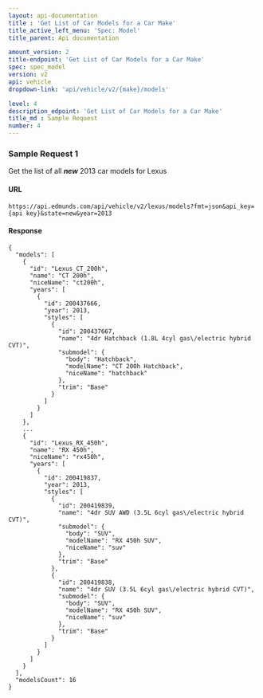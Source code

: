 ```yaml
---
layout: api-documentation
title : 'Get List of Car Models for a Car Make'
title_active_left_menu: 'Spec: Model'
title_parent: Api documentation

amount_version: 2
title-endpoint: 'Get List of Car Models for a Car Make'
spec: spec_model
version: v2
api: vehicle
dropdown-link: 'api/vehicle/v2/{make}/models'

level: 4
description_edpoint: 'Get List of Car Models for a Car Make'
title_md : Sample Request
number: 4
---
```


### Sample Request 1

Get the list of all ***new*** 2013 car models for Lexus

#### URL

	https://api.edmunds.com/api/vehicle/v2/lexus/models?fmt=json&api_key={api key}&state=new&year=2013
	
#### Response

	{
	  "models": [
	    {
	      "id": "Lexus_CT_200h",
	      "name": "CT 200h",
	      "niceName": "ct200h",
	      "years": [
	        {
	          "id": 200437666,
	          "year": 2013,
	          "styles": [
	            {
	              "id": 200437667,
	              "name": "4dr Hatchback (1.8L 4cyl gas\/electric hybrid CVT)",
	              "submodel": {
	                "body": "Hatchback",
	                "modelName": "CT 200h Hatchback",
	                "niceName": "hatchback"
	              },
	              "trim": "Base"
	            }
	          ]
	        }
	      ]
	    },
	    ...
	    {
	      "id": "Lexus_RX_450h",
	      "name": "RX 450h",
	      "niceName": "rx450h",
	      "years": [
	        {
	          "id": 200419837,
	          "year": 2013,
	          "styles": [
	            {
	              "id": 200419839,
	              "name": "4dr SUV AWD (3.5L 6cyl gas\/electric hybrid CVT)",
	              "submodel": {
	                "body": "SUV",
	                "modelName": "RX 450h SUV",
	                "niceName": "suv"
	              },
	              "trim": "Base"
	            },
	            {
	              "id": 200419838,
	              "name": "4dr SUV (3.5L 6cyl gas\/electric hybrid CVT)",
	              "submodel": {
	                "body": "SUV",
	                "modelName": "RX 450h SUV",
	                "niceName": "suv"
	              },
	              "trim": "Base"
	            }
	          ]
	        }
	      ]
	    }
	  ],
	  "modelsCount": 16
	}
